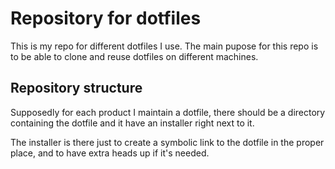 # Repository for dotfiles

This is my repo for different dotfiles I use. The main pupose for this repo is to be able to clone and reuse dotfiles on different machines.

## Repository structure

Supposedly for each product I maintain a dotfile, there should be a directory containing the dotfile and it have an installer right next to it.

The installer is there just to create a symbolic link to the dotfile in the proper place, and to have extra heads up if it's needed.